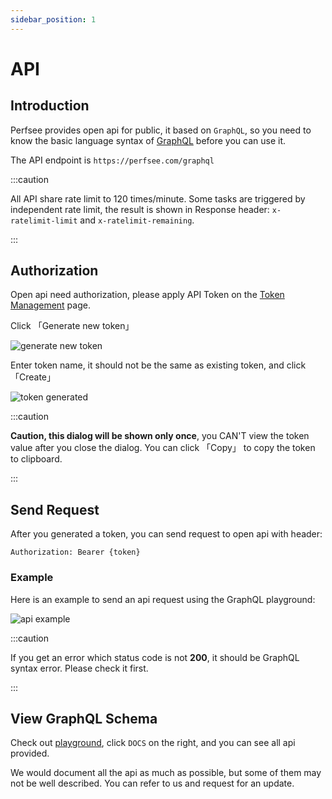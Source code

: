 ```yaml
---
sidebar_position: 1
---
```


# API

## Introduction

Perfsee provides open api for public, it based on `GraphQL`, so you need to know the basic language syntax of [GraphQL](https://graphql.org/) before you can use it.

The API endpoint is `https://perfsee.com/graphql`

:::caution

All API share rate limit to 120 times/minute. Some tasks are triggered by independent rate limit, the result is shown in Response header: `x-ratelimit-limit` and `x-ratelimit-remaining`.

:::

## Authorization

Open api need authorization, please apply API Token on the [Token Management](https://perfsee.com/access-token) page.

Click 「Generate new token」

![generate new token](/api/generate-new-token.png)

Enter token name, it should not be the same as existing token, and click 「Create」

![token generated](/api/token-generated.png)

:::caution

**Caution, this dialog will be shown only once**, you CAN'T view the token value after you close the dialog. You can click 「Copy」 to copy the token to clipboard.

:::

## Send Request

After you generated a token, you can send request to open api with header:

```
Authorization: Bearer {token}
```

### Example

Here is an example to send an api request using the GraphQL playground:

![api example](/api/request.png)

:::caution

If you get an error which status code is not **200**, it should be GraphQL syntax error. Please check it first.

:::

## View GraphQL Schema

Check out [playground](https://perfsee.com/graphql), click `DOCS` on the right, and you can see all api provided.

We would document all the api as much as possible, but some of them may not be well described. You can refer to us and request for an update.
